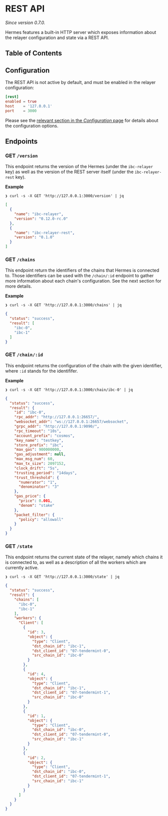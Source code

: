 # REST API

*Since version 0.7.0.*

Hermes features a built-in HTTP server which exposes information
about the relayer configuration and state via a REST API.

## Table of Contents

<!-- toc -->

## Configuration

The REST API is not active by default, and must be enabled in the relayer configuration:

```toml
[rest]
enabled = true
host    = '127.0.0.1'
port    = 3000
```

Please see the [relevant section in the *Configuration* page](./config.md#rest) for details about the configuration options.

## Endpoints

### GET `/version`

This endpoint returns the version of the Hermes (under the `ibc-relayer` key) as well
as the version of the REST server itself (under the `ibc-relayer-rest` key).

**Example**

```
❯ curl -s -X GET 'http://127.0.0.1:3000/version' | jq
```

```json
[
  {
    "name": "ibc-relayer",
    "version": "0.12.0-rc.0"
  },
  {
    "name": "ibc-relayer-rest",
    "version": "0.1.0"
  }
]
```

### GET `/chains`

This endpoint return the identifiers of the chains that Hermes is connected to.
Those identifiers can be used with the `/chain/:id` endpoint to gather more
information about each chain's configuration. See the next section for more details.

**Example**

```
❯ curl -s -X GET 'http://127.0.0.1:3000/chains' | jq
```

```json
{
  "status": "success",
  "result": [
    "ibc-0",
    "ibc-1"
  ]
}
```

### GET `/chain/:id`

This endpoint returns the configuration of the chain with the given identifier,
where `:id` stands for the identififer.

**Example**

```
❯ curl -s -X GET 'http://127.0.0.1:3000/chain/ibc-0' | jq
```

```json
{
  "status": "success",
  "result": {
    "id": "ibc-0",
    "rpc_addr": "http://127.0.0.1:26657/",
    "websocket_addr": "ws://127.0.0.1:26657/websocket",
    "grpc_addr": "http://127.0.0.1:9090/",
    "rpc_timeout": "10s",
    "account_prefix": "cosmos",
    "key_name": "testkey",
    "store_prefix": "ibc",
    "max_gas": 900000000,
    "gas_adjustment": null,
    "max_msg_num": 60,
    "max_tx_size": 2097152,
    "clock_drift": "5s",
    "trusting_period": "14days",
    "trust_threshold": {
      "numerator": "1",
      "denominator": "3"
    },
    "gas_price": {
      "price": 0.001,
      "denom": "stake"
    },
    "packet_filter": {
      "policy": "allowall"
    }
  }
}
```

### GET `/state`

This endpoint returns the current state of the relayer,
namely which chains it is connected to, as well as a description
of all the workers which are currently active.

```
❯ curl -s -X GET 'http://127.0.0.1:3000/state' | jq
```

```json
{
  "status": "success",
  "result": {
    "chains": [
      "ibc-0",
      "ibc-1"
    ],
    "workers": {
      "Client": [
        {
          "id": 3,
          "object": {
            "type": "Client",
            "dst_chain_id": "ibc-1",
            "dst_client_id": "07-tendermint-0",
            "src_chain_id": "ibc-0"
          }
        },
        {
          "id": 4,
          "object": {
            "type": "Client",
            "dst_chain_id": "ibc-1",
            "dst_client_id": "07-tendermint-1",
            "src_chain_id": "ibc-0"
          }
        },
        {
          "id": 1,
          "object": {
            "type": "Client",
            "dst_chain_id": "ibc-0",
            "dst_client_id": "07-tendermint-0",
            "src_chain_id": "ibc-1"
          }
        },
        {
          "id": 2,
          "object": {
            "type": "Client",
            "dst_chain_id": "ibc-0",
            "dst_client_id": "07-tendermint-1",
            "src_chain_id": "ibc-1"
          }
        }
      ]
    }
  }
}
```
